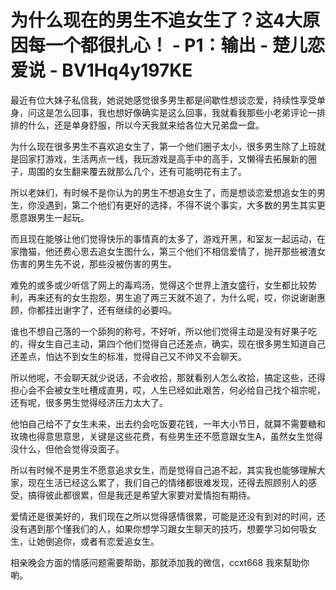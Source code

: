 # 为什么现在的男生不追女生了？这4大原因每一个都很扎心！ - P1：输出 - 楚儿恋爱说 - BV1Hq4y197KE

最近有位大妹子私信我，她说她感觉很多男生都是间歇性想谈恋爱，持续性享受单身，问这是怎么回事，我也想好像确实是这么回事，我就看我那些小老弟评论一排排的什么，还是单身舒服，所以今天我就来给各位大兄弟盘一盘。

为什么现在很多男生不喜欢追女生了，第一个他们圈子太小，很多男生除了上班就是回家打游戏，生活两点一线，我玩游戏是高手中的高手，又懒得去拓展新的圈子，周围的女生翻来覆去就那么几个，还有可能明花有主了。

所以老妹们，有时候不是你认为的男生不想追女生了，而是想谈恋爱想追女生的男生，你没遇到，第二个他们有更好的选择，不得不说个事实，大多数的男生其实更愿意跟男生一起玩。

而且现在能够让他们觉得快乐的事情真的太多了，游戏开黑，和室友一起运动，在家撸猫，他还费心思去追女生图什么，第三个他们不相信爱情了，抛开那些被渣女伤害的男生先不说，那些没被伤害的男生。

难免的或多或少听信了网上的毒鸡汤，觉得这个世界上渣女盛行，女生都比较势利，再来还有的女生抱怨，男生追了两三天就不追了，为什么呢，哎，你说谢谢惠顾，你都挂出谢字了，还有继续的必要吗。

谁也不想自己落的一个舔狗的称号，不好听，所以他们觉得主动是没有好果子吃的，得女生自己主动，第四个他们觉得自己还差点，确实，现在很多男生知道自己还差点，怕达不到女生的标准，觉得自己又不帅又不会聊天。

所以他呢，不会聊天就少说话，不会收拾，那就看别人怎么收拾，搞定这些，还得担心会不会被女生吐槽成直男，哎，人生已经如此艰苦，何必给自己找个祖宗呢，还有呢，很多男生觉得经济压力太大了。

他怕自己给不了女生未来，出去约会吃饭要花钱，一年大小节日，就算不需要糖和玫瑰也得意思意思，关键是这些花费，有些男生还不愿意跟女生A，虽然女生觉得没什么，但他会觉得没面子。

所以有时候不是男生不愿意追求女生，而是觉得自己追不起，其实我也能够理解大家，现在生活已经这么累了，我们自己的情绪都很难发现，还得去照顾别人的感受，搞得彼此都很累，但是我还是希望大家要对爱情抱有期待。

爱情还是很美好的，我们现在之所以觉得感情很累，可能是还没有到对的时间，还没有遇到那个懂我们的人，如果你想学习跟女生聊天的技巧，想要学习如何吸女生，让她倒追你，或者有恋爱追女生。

相亲晚会方面的情感问题需要帮助，那就添加我的微信，ccxt668 我來幫助你喲。